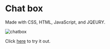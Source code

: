 # Chat box


Made with CSS, HTML, JavaScript, and JQEURY.


![chatbox](https://imgur.com/ssRQLeU.png)




Click [here](http://www.andrewpham.ca/chat_box) to try it out.

